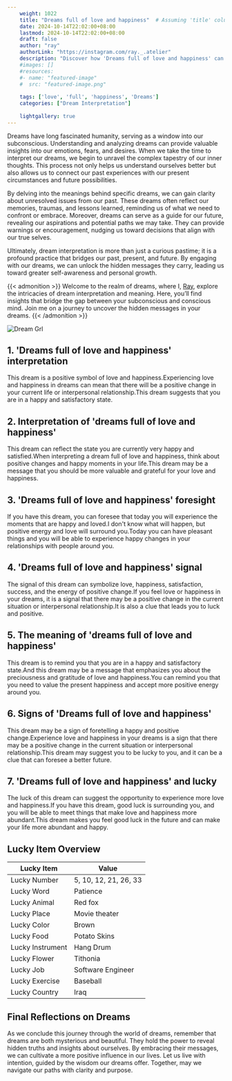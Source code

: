 ```yaml
---
    weight: 1022
    title: "Dreams full of love and happiness"  # Assuming 'title' column exists
    date: 2024-10-14T22:02:00+08:00
    lastmod: 2024-10-14T22:02:00+08:00
    draft: false
    author: "ray"
    authorLink: "https://instagram.com/ray._.atelier"
    description: "Discover how 'Dreams full of love and happiness' can interpret your future and uncover its significant meanings in your life."
    #images: []
    #resources:
    #- name: "featured-image"
    #  src: "featured-image.png"
    
    tags: ['love', 'full', 'happiness', 'Dreams']
    categories: ["Dream Interpretation"]
    
    lightgallery: true
---
```

    
Dreams have long fascinated humanity, serving as a window into our subconscious. Understanding and analyzing dreams can provide valuable insights into our emotions, fears, and desires. When we take the time to interpret our dreams, we begin to unravel the complex tapestry of our inner thoughts. This process not only helps us understand ourselves better but also allows us to connect our past experiences with our present circumstances and future possibilities.

By delving into the meanings behind specific dreams, we can gain clarity about unresolved issues from our past. These dreams often reflect our memories, traumas, and lessons learned, reminding us of what we need to confront or embrace. Moreover, dreams can serve as a guide for our future, revealing our aspirations and potential paths we may take. They can provide warnings or encouragement, nudging us toward decisions that align with our true selves.

Ultimately, dream interpretation is more than just a curious pastime; it is a profound practice that bridges our past, present, and future. By engaging with our dreams, we can unlock the hidden messages they carry, leading us toward greater self-awareness and personal growth.

{{< admonition >}}
Welcome to the realm of dreams, where I, [Ray](https://instagram.com/ray._.atelier), explore the intricacies of dream interpretation and meaning. Here, you’ll find insights that bridge the gap between your subconscious and conscious mind. Join me on a journey to uncover the hidden messages in your dreams.
{{< /admonition >}}

![Dream Grl](https://cdn.pixabay.com/photo/2017/11/02/03/35/gothic-2910057_1280.jpg "Dream Grl")

## 1. 'Dreams full of love and happiness' interpretation
This dream is a positive symbol of love and happiness.Experiencing love and happiness in dreams can mean that there will be a positive change in your current life or interpersonal relationship.This dream suggests that you are in a happy and satisfactory state.

## 2. Interpretation of 'dreams full of love and happiness'
This dream can reflect the state you are currently very happy and satisfied.When interpreting a dream full of love and happiness, think about positive changes and happy moments in your life.This dream may be a message that you should be more valuable and grateful for your love and happiness.

## 3. 'Dreams full of love and happiness' foresight
If you have this dream, you can foresee that today you will experience the moments that are happy and loved.I don't know what will happen, but positive energy and love will surround you.Today you can have pleasant things and you will be able to experience happy changes in your relationships with people around you.

## 4. 'Dreams full of love and happiness' signal
The signal of this dream can symbolize love, happiness, satisfaction, success, and the energy of positive change.If you feel love or happiness in your dreams, it is a signal that there may be a positive change in the current situation or interpersonal relationship.It is also a clue that leads you to luck and positive.

## 5. The meaning of 'dreams full of love and happiness'
This dream is to remind you that you are in a happy and satisfactory state.And this dream may be a message that emphasizes you about the preciousness and gratitude of love and happiness.You can remind you that you need to value the present happiness and accept more positive energy around you.

## 6. Signs of 'Dreams full of love and happiness'
This dream may be a sign of foretelling a happy and positive change.Experience love and happiness in your dreams is a sign that there may be a positive change in the current situation or interpersonal relationship.This dream may suggest you to be lucky to you, and it can be a clue that can foresee a better future.

## 7. 'Dreams full of love and happiness' and lucky
The luck of this dream can suggest the opportunity to experience more love and happiness.If you have this dream, good luck is surrounding you, and you will be able to meet things that make love and happiness more abundant.This dream makes you feel good luck in the future and can make your life more abundant and happy.

## Lucky Item Overview
| Lucky Item          | Value              |
|---------------|--------------------|
| Lucky Number        | 5, 10, 12, 21, 26, 33  |
| Lucky Word          | Patience |
| Lucky Animal        | Red fox |
| Lucky Place         | Movie theater     |
| Lucky Color         | Brown     |
| Lucky Food          | Potato Skins      |
| Lucky Instrument    | Hang Drum |
| Lucky Flower        | Tithonia    |
| Lucky Job           | Software Engineer       |
| Lucky Exercise      | Baseball  |
| Lucky Country       | Iraq    |


##  Final Reflections on Dreams

As we conclude this journey through the world of dreams, remember that dreams are both mysterious and beautiful. They hold the power to reveal hidden truths and insights about ourselves. By embracing their messages, we can cultivate a more positive influence in our lives. Let us live with intention, guided by the wisdom our dreams offer. Together, may we navigate our paths with clarity and purpose.
